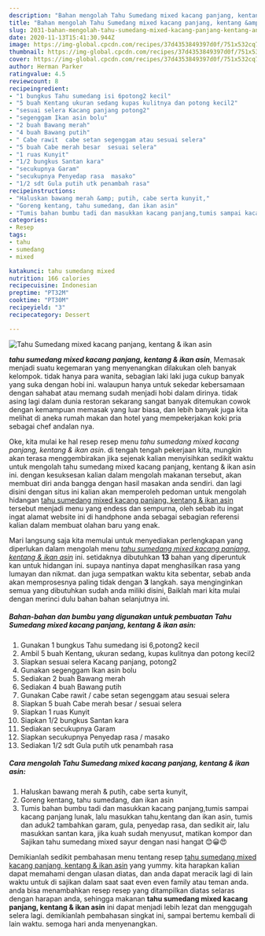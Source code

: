 ```yaml
---
description: "Bahan mengolah Tahu Sumedang mixed kacang panjang, kentang &amp;amp; ikan asin yang Lezat"
title: "Bahan mengolah Tahu Sumedang mixed kacang panjang, kentang &amp;amp; ikan asin yang Lezat"
slug: 2031-bahan-mengolah-tahu-sumedang-mixed-kacang-panjang-kentang-and-amp-ikan-asin-yang-lezat
date: 2020-11-13T15:41:30.944Z
image: https://img-global.cpcdn.com/recipes/37d4353849397d0f/751x532cq70/tahu-sumedang-mixed-kacang-panjang-kentang-ikan-asin-foto-resep-utama.jpg
thumbnail: https://img-global.cpcdn.com/recipes/37d4353849397d0f/751x532cq70/tahu-sumedang-mixed-kacang-panjang-kentang-ikan-asin-foto-resep-utama.jpg
cover: https://img-global.cpcdn.com/recipes/37d4353849397d0f/751x532cq70/tahu-sumedang-mixed-kacang-panjang-kentang-ikan-asin-foto-resep-utama.jpg
author: Herman Parker
ratingvalue: 4.5
reviewcount: 8
recipeingredient:
- "1 bungkus Tahu sumedang isi 6potong2 kecil"
- "5 buah Kentang ukuran sedang kupas kulitnya dan potong kecil2"
- "sesuai selera Kacang panjang potong2"
- "segenggam Ikan asin bolu"
- "2 buah Bawang merah"
- "4 buah Bawang putih"
- " Cabe rawit  cabe setan segenggam atau sesuai selera"
- "5 buah Cabe merah besar  sesuai selera"
- "1 ruas Kunyit"
- "1/2 bungkus Santan kara"
- "secukupnya Garam"
- "secukupnya Penyedap rasa  masako"
- "1/2 sdt Gula putih utk penambah rasa"
recipeinstructions:
- "Haluskan bawang merah &amp; putih, cabe serta kunyit,"
- "Goreng kentang, tahu sumedang, dan ikan asin"
- "Tumis bahan bumbu tadi dan masukkan kacang panjang,tumis sampai kacang panjang lunak, lalu masukkan tahu,kentang dan ikan asin, tumis dan aduk2 tambahkan garam, gula, penyedap rasa, dan sedikit air, lalu masukkan santan kara, jika kuah sudah menyusut, matikan kompor dan Sajikan tahu sumedang mixed sayur dengan nasi hangat 😊😀😍"
categories:
- Resep
tags:
- tahu
- sumedang
- mixed

katakunci: tahu sumedang mixed 
nutrition: 166 calories
recipecuisine: Indonesian
preptime: "PT32M"
cooktime: "PT30M"
recipeyield: "3"
recipecategory: Dessert

---
```



![Tahu Sumedang mixed kacang panjang, kentang &amp; ikan asin](https://img-global.cpcdn.com/recipes/37d4353849397d0f/751x532cq70/tahu-sumedang-mixed-kacang-panjang-kentang-ikan-asin-foto-resep-utama.jpg)

<b><i>tahu sumedang mixed kacang panjang, kentang &amp; ikan asin</i></b>, Memasak menjadi suatu kegemaran yang menyenangkan dilakukan oleh banyak kelompok. tidak hanya para wanita, sebagian laki laki juga cukup banyak yang suka dengan hobi ini. walaupun hanya untuk sekedar kebersamaan dengan sahabat atau memang sudah menjadi hobi dalam dirinya. tidak asing lagi dalam dunia restoran sekarang sangat banyak ditemukan cowok dengan kemampuan memasak yang luar biasa, dan lebih banyak juga kita melihat di aneka rumah makan dan hotel yang mempekerjakan koki pria sebagai chef andalan nya.

Oke, kita mulai ke hal resep resep menu <i>tahu sumedang mixed kacang panjang, kentang &amp; ikan asin</i>. di tengah tengah pekerjaan kita, mungkin akan terasa menggembirakan jika sejenak kalian menyisihkan sedikit waktu untuk mengolah tahu sumedang mixed kacang panjang, kentang &amp; ikan asin ini. dengan kesuksesan kalian dalam mengolah makanan tersebut, akan membuat diri anda bangga dengan hasil masakan anda sendiri. dan lagi disini dengan situs ini kalian akan memperoleh pedoman untuk mengolah hidangan <u>tahu sumedang mixed kacang panjang, kentang &amp; ikan asin</u> tersebut menjadi menu yang endess dan sempurna, oleh sebab itu ingat ingat alamat website ini di handphone anda sebagai sebagian referensi kalian dalam membuat olahan baru yang enak.




Mari langsung saja kita memulai untuk menyediakan perlengkapan yang diperlukan dalam mengolah menu <u><i>tahu sumedang mixed kacang panjang, kentang &amp; ikan asin</i></u> ini. setidaknya dibutuhkan <b>13</b> bahan yang diperuntuk kan untuk hidangan ini. supaya nantinya dapat menghasilkan rasa yang lumayan dan nikmat. dan juga sempatkan waktu kita sebentar, sebab anda akan memprosesnya paling tidak dengan <b>3</b> langkah. saya menginginkan semua yang dibutuhkan sudah anda miliki disini, Baiklah mari kita mulai dengan merinci dulu bahan bahan selanjutnya ini.

<!--inarticleads1-->

##### Bahan-bahan dan bumbu yang digunakan untuk pembuatan Tahu Sumedang mixed kacang panjang, kentang &amp; ikan asin:

1. Gunakan 1 bungkus Tahu sumedang isi 6,potong2 kecil
1. Ambil 5 buah Kentang, ukuran sedang, kupas kulitnya dan potong kecil2
1. Siapkan sesuai selera Kacang panjang, potong2
1. Gunakan segenggam Ikan asin bolu
1. Sediakan 2 buah Bawang merah
1. Sediakan 4 buah Bawang putih
1. Gunakan  Cabe rawit / cabe setan segenggam atau sesuai selera
1. Siapkan 5 buah Cabe merah besar / sesuai selera
1. Siapkan 1 ruas Kunyit
1. Siapkan 1/2 bungkus Santan kara
1. Sediakan secukupnya Garam
1. Siapkan secukupnya Penyedap rasa / masako
1. Sediakan 1/2 sdt Gula putih utk penambah rasa




<!--inarticleads2-->

##### Cara mengolah Tahu Sumedang mixed kacang panjang, kentang &amp; ikan asin:

1. Haluskan bawang merah &amp; putih, cabe serta kunyit,
1. Goreng kentang, tahu sumedang, dan ikan asin
1. Tumis bahan bumbu tadi dan masukkan kacang panjang,tumis sampai kacang panjang lunak, lalu masukkan tahu,kentang dan ikan asin, tumis dan aduk2 tambahkan garam, gula, penyedap rasa, dan sedikit air, lalu masukkan santan kara, jika kuah sudah menyusut, matikan kompor dan Sajikan tahu sumedang mixed sayur dengan nasi hangat 😊😀😍




Demikianlah sedikit pembahasan menu tentang resep <u>tahu sumedang mixed kacang panjang, kentang &amp; ikan asin</u> yang yummy. kita harapkan kalian dapat memahami dengan ulasan diatas, dan anda dapat meracik lagi di lain waktu untuk di sajikan dalam saat saat even even family atau teman anda. anda bisa menambahkan resep resep yang ditampilkan diatas selaras dengan harapan anda, sehingga makanan <b>tahu sumedang mixed kacang panjang, kentang &amp; ikan asin</b> ini dapat menjadi lebih lezat dan menggugah selera lagi. demikianlah pembahasan singkat ini, sampai bertemu kembali di lain waktu. semoga hari anda menyenangkan.
